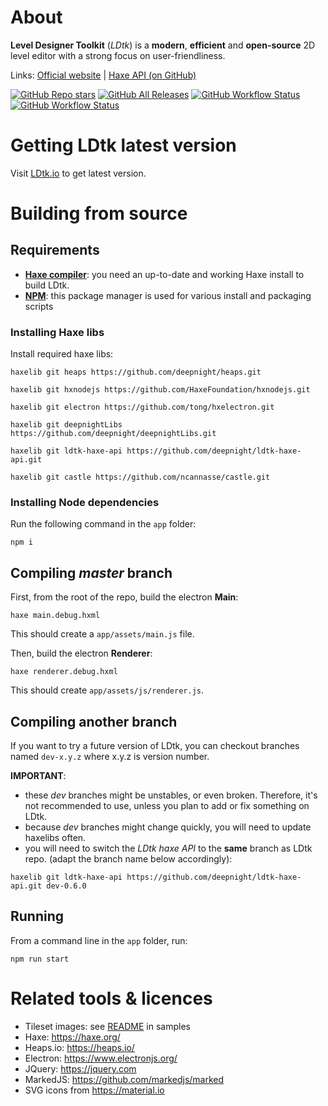 # About

**Level Designer Toolkit** (*LDtk*) is a **modern**, **efficient** and **open-source** 2D level editor with a strong focus on user-friendliness.

Links: [Official website](https://ldtk.io/) | [Haxe API (on GitHub)](https://github.com/deepnight/ldtk-haxe-api)

[![GitHub Repo stars](https://img.shields.io/github/stars/deepnight/ldtk?color=%23dca&label=%E2%AD%90)](https://github.com/deepnight/ldtk)
[![GitHub All Releases](https://img.shields.io/github/downloads/deepnight/ldtk/total?color=%2389b&label=Downloads)](https://github.com/deepnight/ldtk/releases/latest)
[![GitHub Workflow Status](https://img.shields.io/github/workflow/status/deepnight/ldtk/test-windows?label=LDtk%20build)](https://github.com/deepnight/ldtk/actions/workflows/test-windows.yml)
[![GitHub Workflow Status](https://img.shields.io/github/workflow/status/deepnight/ldtk-haxe-api/Unit%20tests?label=API%20unit%20tests)](https://github.com/deepnight/ldtk-haxe-api/actions/workflows/unitTests.yml)

# Getting LDtk latest version

Visit [LDtk.io](https://ldtk.io) to get latest version.

# Building from source

## Requirements

 - **[Haxe compiler](https://haxe.org)**: you need an up-to-date and working Haxe install  to build LDtk.
 - **[NPM](https://www.npmjs.com/)**: this package manager is used for various install and packaging scripts

### Installing Haxe libs

Install required haxe libs:
```
haxelib git heaps https://github.com/deepnight/heaps.git

haxelib git hxnodejs https://github.com/HaxeFoundation/hxnodejs.git

haxelib git electron https://github.com/tong/hxelectron.git

haxelib git deepnightLibs https://github.com/deepnight/deepnightLibs.git

haxelib git ldtk-haxe-api https://github.com/deepnight/ldtk-haxe-api.git

haxelib git castle https://github.com/ncannasse/castle.git
```

### Installing Node dependencies

Run the following command in the `app` folder:
```
npm i
```

## Compiling *master* branch

First, from the root of the repo, build the electron **Main**:

```
haxe main.debug.hxml
```

This should create a `app/assets/main.js` file.

Then, build the electron **Renderer**:

```
haxe renderer.debug.hxml
```

This should create `app/assets/js/renderer.js`.

## Compiling another branch

If you want to try a future version of LDtk, you can checkout branches named `dev-x.y.z` where x.y.z is version number.

**IMPORTANT**:
 - these *dev* branches might be unstables, or even broken. Therefore, it's not recommended to use, unless you plan to add or fix something on LDtk.
 - because *dev* branches might change quickly, you will need to update haxelibs often.
 - you will need to switch the *LDtk haxe API* to the **same** branch as LDtk repo. (adapt the branch name below accordingly):

```
haxelib git ldtk-haxe-api https://github.com/deepnight/ldtk-haxe-api.git dev-0.6.0
```

## Running

From a command line in the `app` folder, run:

```
npm run start
```

# Related tools & licences

 - Tileset images: see [README](app/samples/README.md) in samples
 - Haxe: https://haxe.org/
 - Heaps.io: https://heaps.io/
 - Electron: https://www.electronjs.org/
 - JQuery: https://jquery.com
 - MarkedJS: https://github.com/markedjs/marked
 - SVG icons from https://material.io
